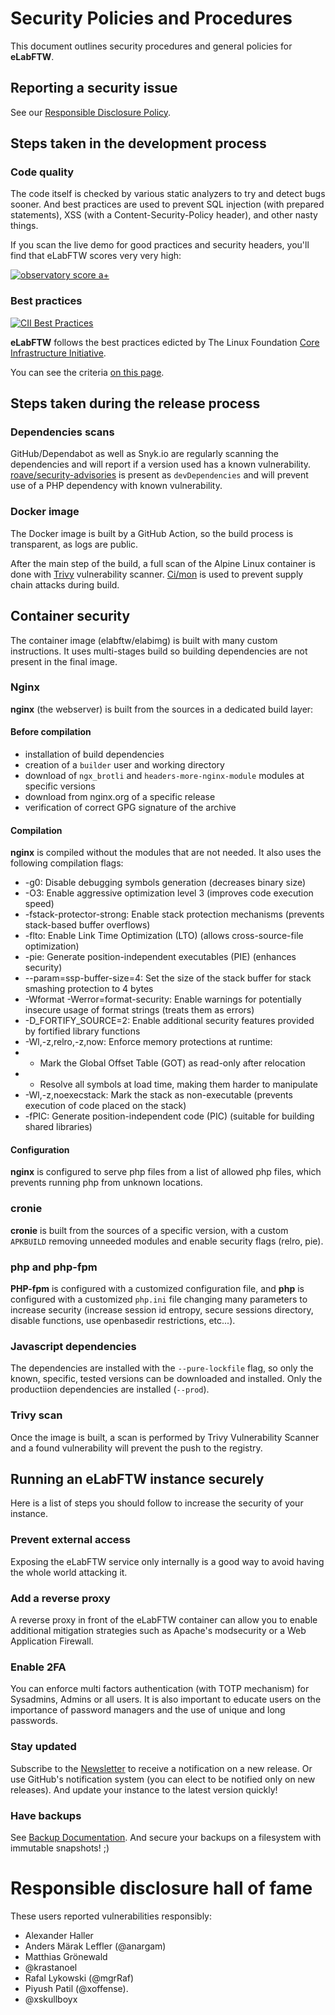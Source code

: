 # Security Policies and Procedures

This document outlines security procedures and general policies for **eLabFTW**.

## Reporting a security issue

See our [Responsible Disclosure Policy](https://www.deltablot.com/security/).

## Steps taken in the development process

### Code quality

The code itself is checked by various static analyzers to try and detect bugs sooner. And best practices are used to prevent SQL injection (with prepared statements), XSS (with a Content-Security-Policy header), and other nasty things.

If you scan the live demo for good practices and security headers, you'll find that eLabFTW scores very very high:

[![observatory score a+](https://i.imgur.com/mT9GH9I.png)](https://observatory.mozilla.org/analyze/demo.elabftw.net)

### Best practices

[![CII Best Practices](https://bestpractices.coreinfrastructure.org/projects/2766/badge)](https://bestpractices.coreinfrastructure.org/projects/2766)

**eLabFTW** follows the best practices edicted by The Linux Foundation [Core Infrastructure Initiative](https://bestpractices.coreinfrastructure.org/en).

You can see the criteria [on this page](https://bestpractices.coreinfrastructure.org/en/projects/2766).

## Steps taken during the release process

### Dependencies scans

GitHub/Dependabot as well as Snyk.io are regularly scanning the dependencies and will report if a version used has a known vulnerability. [roave/security-advisories](https://github.com/Roave/SecurityAdvisories) is present as `devDependencies` and will prevent use of a PHP dependency with known vulnerability.

### Docker image

The Docker image is built by a GitHub Action, so the build process is transparent, as logs are public.

After the main step of the build, a full scan of the Alpine Linux container is done with [Trivy](https://github.com/aquasecurity/trivy-action) vulnerability scanner. [Ci/mon](https://cycode.com/cimon-build-hardening/) is used to prevent supply chain attacks during build.

## Container security

The container image (elabftw/elabimg) is built with many custom instructions. It uses multi-stages build so building dependencies are not present in the final image.

### Nginx

**nginx** (the webserver) is built from the sources in a dedicated build layer:

#### Before compilation

* installation of build dependencies
* creation of a `builder` user and working directory
* download of `ngx_brotli` and `headers-more-nginx-module` modules at specific versions
* download from nginx.org of a specific release
* verification of correct GPG signature of the archive

#### Compilation

**nginx** is compiled without the modules that are not needed. It also uses the following compilation flags:

* -g0: Disable debugging symbols generation (decreases binary size)
* -O3: Enable aggressive optimization level 3 (improves code execution speed)
* -fstack-protector-strong: Enable stack protection mechanisms (prevents stack-based buffer overflows)
* -flto: Enable Link Time Optimization (LTO) (allows cross-source-file optimization)
* -pie: Generate position-independent executables (PIE) (enhances security)
* --param=ssp-buffer-size=4: Set the size of the stack buffer for stack smashing protection to 4 bytes
* -Wformat -Werror=format-security: Enable warnings for potentially insecure usage of format strings (treats them as errors)
* -D_FORTIFY_SOURCE=2: Enable additional security features provided by fortified library functions
* -Wl,-z,relro,-z,now: Enforce memory protections at runtime:
*    - Mark the Global Offset Table (GOT) as read-only after relocation
*    - Resolve all symbols at load time, making them harder to manipulate
* -Wl,-z,noexecstack: Mark the stack as non-executable (prevents execution of code placed on the stack)
* -fPIC: Generate position-independent code (PIC) (suitable for building shared libraries)

#### Configuration

**nginx** is configured to serve php files from a list of allowed php files, which prevents running php from unknown locations.

### cronie

**cronie** is built from the sources of a specific version, with a custom `APKBUILD` removing unneeded modules and enable security flags (relro, pie).

### php and php-fpm

**PHP-fpm** is configured with a customized configuration file, and **php** is configured with a customized `php.ini` file changing many parameters to increase security (increase session id entropy, secure sessions directory, disable functions, use openbasedir restrictions, etc...).

### Javascript dependencies

The dependencies are installed with the `--pure-lockfile` flag, so only the known, specific, tested versions can be downloaded and installed. Only the productiion dependencies are installed (`--prod`).

### Trivy scan

Once the image is built, a scan is performed by Trivy Vulnerability Scanner and a found vulnerability will prevent the push to the registry.

## Running an eLabFTW instance securely

Here is a list of steps you should follow to increase the security of your instance.

### Prevent external access

Exposing the eLabFTW service only internally is a good way to avoid having the whole world attacking it.

### Add a reverse proxy

A reverse proxy in front of the eLabFTW container can allow you to enable additional mitigation strategies such as Apache's modsecurity or a Web Application Firewall.

### Enable 2FA

You can enforce multi factors authentication (with TOTP mechanism) for Sysadmins, Admins or all users. It is also important to educate users on the importance of password managers and the use of unique and long passwords.

### Stay updated

Subscribe to the [Newsletter](http://eepurl.com/bTjcMj) to receive a notification on a new release. Or use GitHub's notification system (you can elect to be notified only on new releases). And update your instance to the latest version quickly!

### Have backups

See [Backup Documentation](https://doc.elabftw.net/backup.html). And secure your backups on a filesystem with immutable snapshots! ;)

# Responsible disclosure hall of fame

These users reported vulnerabilities responsibly:

- Alexander Haller
- Anders Märak Leffler (@anargam)
- Matthias Grönewald
- @krastanoel
- Rafal Lykowski (@mgrRaf)
- Piyush Patil (@xoffense).
- @xskullboyx
